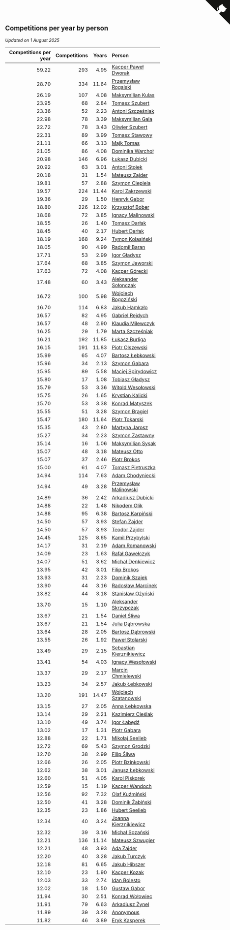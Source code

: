 ## Competitions per year by person

*Updated on  1 August 2025*

| Competitions per year | Competitions | Years | Person |
| ---: | ---: | ---: | :--- |
| 59.22 | 293 | 4.95 | [Kacper Paweł Dworak](https://www.worldcubeassociation.org/persons/2020DWOR01) |
| 28.70 | 334 | 11.64 | [Przemysław Rogalski](https://www.worldcubeassociation.org/persons/2013ROGA02) |
| 26.19 | 107 | 4.08 | [Maksymilian Kulas](https://www.worldcubeassociation.org/persons/2021KULA02) |
| 23.95 | 68 | 2.84 | [Tomasz Szubert](https://www.worldcubeassociation.org/persons/2022SZUB02) |
| 23.36 | 52 | 2.23 | [Antoni Szcześniak](https://www.worldcubeassociation.org/persons/2023SZCZ04) |
| 22.98 | 78 | 3.39 | [Maksymilian Gala](https://www.worldcubeassociation.org/persons/2022GALA01) |
| 22.72 | 78 | 3.43 | [Oliwier Szubert](https://www.worldcubeassociation.org/persons/2022SZUB01) |
| 22.31 | 89 | 3.99 | [Tomasz Stawowy](https://www.worldcubeassociation.org/persons/2021STAW01) |
| 21.11 | 66 | 3.13 | [Majk Tomas](https://www.worldcubeassociation.org/persons/2022TOMA05) |
| 21.05 | 86 | 4.08 | [Dominika Warchoł](https://www.worldcubeassociation.org/persons/2021WARC01) |
| 20.98 | 146 | 6.96 | [Łukasz Dubicki](https://www.worldcubeassociation.org/persons/2018DUBI01) |
| 20.92 | 63 | 3.01 | [Antoni Stojek](https://www.worldcubeassociation.org/persons/2022STOJ03) |
| 20.18 | 31 | 1.54 | [Mateusz Zajder](https://www.worldcubeassociation.org/persons/2024ZAJD01) |
| 19.81 | 57 | 2.88 | [Szymon Ciepiela](https://www.worldcubeassociation.org/persons/2022CIEP01) |
| 19.57 | 224 | 11.44 | [Karol Zakrzewski](https://www.worldcubeassociation.org/persons/2014ZAKR01) |
| 19.36 | 29 | 1.50 | [Henryk Gabor](https://www.worldcubeassociation.org/persons/2024GABO02) |
| 18.80 | 226 | 12.02 | [Krzysztof Bober](https://www.worldcubeassociation.org/persons/2013BOBE01) |
| 18.68 | 72 | 3.85 | [Ignacy Malinowski](https://www.worldcubeassociation.org/persons/2021MALI02) |
| 18.55 | 26 | 1.40 | [Tomasz Darłak](https://www.worldcubeassociation.org/persons/2024DARL01) |
| 18.45 | 40 | 2.17 | [Hubert Darłak](https://www.worldcubeassociation.org/persons/2023DARL03) |
| 18.19 | 168 | 9.24 | [Tymon Kolasiński](https://www.worldcubeassociation.org/persons/2016KOLA02) |
| 18.05 | 90 | 4.99 | [Radomił Baran](https://www.worldcubeassociation.org/persons/2020BARA02) |
| 17.71 | 53 | 2.99 | [Igor Gładysz](https://www.worldcubeassociation.org/persons/2022GLAD01) |
| 17.64 | 68 | 3.85 | [Szymon Jaworski](https://www.worldcubeassociation.org/persons/2021JAWO01) |
| 17.63 | 72 | 4.08 | [Kacper Górecki](https://www.worldcubeassociation.org/persons/2021GORE01) |
| 17.48 | 60 | 3.43 | [Aleksander Sołonczak](https://www.worldcubeassociation.org/persons/2022SOLO01) |
| 16.72 | 100 | 5.98 | [Wojciech Rogoziński](https://www.worldcubeassociation.org/persons/2019ROGO04) |
| 16.70 | 114 | 6.83 | [Jakub Hamkało](https://www.worldcubeassociation.org/persons/2018HAMK01) |
| 16.57 | 82 | 4.95 | [Gabriel Rejdych](https://www.worldcubeassociation.org/persons/2020REJD01) |
| 16.57 | 48 | 2.90 | [Klaudia Milewczyk](https://www.worldcubeassociation.org/persons/2022MILE05) |
| 16.25 | 29 | 1.79 | [Marta Szcześniak](https://www.worldcubeassociation.org/persons/2023SZCZ07) |
| 16.21 | 192 | 11.85 | [Łukasz Burliga](https://www.worldcubeassociation.org/persons/2013BURL01) |
| 16.15 | 191 | 11.83 | [Piotr Olszewski](https://www.worldcubeassociation.org/persons/2013OLSZ02) |
| 15.99 | 65 | 4.07 | [Bartosz Łebkowski](https://www.worldcubeassociation.org/persons/2021LEBK01) |
| 15.96 | 34 | 2.13 | [Szymon Gabara](https://www.worldcubeassociation.org/persons/2023GABA01) |
| 15.95 | 89 | 5.58 | [Maciej Spirydowicz](https://www.worldcubeassociation.org/persons/2020SPIR01) |
| 15.80 | 17 | 1.08 | [Tobiasz Gładysz](https://www.worldcubeassociation.org/persons/2024GLAD02) |
| 15.79 | 53 | 3.36 | [Witold Wesołowski](https://www.worldcubeassociation.org/persons/2022WESO01) |
| 15.75 | 26 | 1.65 | [Krystian Kalicki](https://www.worldcubeassociation.org/persons/2023KALI10) |
| 15.70 | 53 | 3.38 | [Konrad Matyszek](https://www.worldcubeassociation.org/persons/2022MATY02) |
| 15.55 | 51 | 3.28 | [Szymon Brągiel](https://www.worldcubeassociation.org/persons/2022BRAG03) |
| 15.47 | 180 | 11.64 | [Piotr Tokarski](https://www.worldcubeassociation.org/persons/2013TOKA01) |
| 15.35 | 43 | 2.80 | [Martyna Jarosz](https://www.worldcubeassociation.org/persons/2022JARO01) |
| 15.27 | 34 | 2.23 | [Szymon Zastawny](https://www.worldcubeassociation.org/persons/2023ZAST01) |
| 15.14 | 16 | 1.06 | [Maksymilian Sysak](https://www.worldcubeassociation.org/persons/2024SYSA01) |
| 15.07 | 48 | 3.18 | [Mateusz Otto](https://www.worldcubeassociation.org/persons/2022OTTO01) |
| 15.07 | 37 | 2.46 | [Piotr Brokos](https://www.worldcubeassociation.org/persons/2023BROK01) |
| 15.00 | 61 | 4.07 | [Tomasz Pietruszka](https://www.worldcubeassociation.org/persons/2021PIET01) |
| 14.94 | 114 | 7.63 | [Adam Chodyniecki](https://www.worldcubeassociation.org/persons/2017CHOD02) |
| 14.94 | 49 | 3.28 | [Przemysław Malinowski](https://www.worldcubeassociation.org/persons/2022MALI01) |
| 14.89 | 36 | 2.42 | [Arkadiusz Dubicki](https://www.worldcubeassociation.org/persons/2023DUBI01) |
| 14.88 | 22 | 1.48 | [Nikodem Olik](https://www.worldcubeassociation.org/persons/2024OLIK01) |
| 14.88 | 95 | 6.38 | [Bartosz Karpiński](https://www.worldcubeassociation.org/persons/2019KARP03) |
| 14.50 | 57 | 3.93 | [Stefan Zajder](https://www.worldcubeassociation.org/persons/2021ZAJD02) |
| 14.50 | 57 | 3.93 | [Teodor Zajder](https://www.worldcubeassociation.org/persons/2021ZAJD03) |
| 14.45 | 125 | 8.65 | [Kamil Przybylski](https://www.worldcubeassociation.org/persons/2016PRZY01) |
| 14.17 | 31 | 2.19 | [Adam Romanowski](https://www.worldcubeassociation.org/persons/2023ROMA10) |
| 14.09 | 23 | 1.63 | [Rafał Gawełczyk](https://www.worldcubeassociation.org/persons/2023GAWE01) |
| 14.07 | 51 | 3.62 | [Michał Denkiewicz](https://www.worldcubeassociation.org/persons/2021DENK01) |
| 13.95 | 42 | 3.01 | [Filip Brokos](https://www.worldcubeassociation.org/persons/2022BROK03) |
| 13.93 | 31 | 2.23 | [Dominik Szajek](https://www.worldcubeassociation.org/persons/2023SZAJ01) |
| 13.90 | 44 | 3.16 | [Radosław Marcinek](https://www.worldcubeassociation.org/persons/2022MARC05) |
| 13.82 | 44 | 3.18 | [Stanisław Ożyński](https://www.worldcubeassociation.org/persons/2022OZYN01) |
| 13.70 | 15 | 1.10 | [Aleksander Skrzypczak](https://www.worldcubeassociation.org/persons/2024SKRZ01) |
| 13.67 | 21 | 1.54 | [Daniel Śliwa](https://www.worldcubeassociation.org/persons/2024SLIW01) |
| 13.67 | 21 | 1.54 | [Julia Dąbrowska](https://www.worldcubeassociation.org/persons/2024DABR01) |
| 13.64 | 28 | 2.05 | [Bartosz Dąbrowski](https://www.worldcubeassociation.org/persons/2023DABR07) |
| 13.55 | 26 | 1.92 | [Paweł Stolarski](https://www.worldcubeassociation.org/persons/2023STOL04) |
| 13.49 | 29 | 2.15 | [Sebastian Kierznikiewicz](https://www.worldcubeassociation.org/persons/2023KIER02) |
| 13.41 | 54 | 4.03 | [Ignacy Wesołowski](https://www.worldcubeassociation.org/persons/2021WESO01) |
| 13.37 | 29 | 2.17 | [Marcin Chmielewski](https://www.worldcubeassociation.org/persons/2023CHMI01) |
| 13.23 | 34 | 2.57 | [Jakub Łebkowski](https://www.worldcubeassociation.org/persons/2023LEBK01) |
| 13.20 | 191 | 14.47 | [Wojciech Szatanowski](https://www.worldcubeassociation.org/persons/2011SZAT01) |
| 13.15 | 27 | 2.05 | [Anna Łebkowska](https://www.worldcubeassociation.org/persons/2023LEBK04) |
| 13.14 | 29 | 2.21 | [Kazimierz Cieślak](https://www.worldcubeassociation.org/persons/2023CIES01) |
| 13.10 | 49 | 3.74 | [Igor Łabędź](https://www.worldcubeassociation.org/persons/2021LABE01) |
| 13.02 | 17 | 1.31 | [Piotr Gabara](https://www.worldcubeassociation.org/persons/2024GABA02) |
| 12.88 | 22 | 1.71 | [Mikołaj Seelieb](https://www.worldcubeassociation.org/persons/2023SEEL04) |
| 12.72 | 69 | 5.43 | [Szymon Grodzki](https://www.worldcubeassociation.org/persons/2020GROD01) |
| 12.70 | 38 | 2.99 | [Filip Śliwa](https://www.worldcubeassociation.org/persons/2022SLIW01) |
| 12.66 | 26 | 2.05 | [Piotr Bzinkowski](https://www.worldcubeassociation.org/persons/2023BZIN01) |
| 12.62 | 38 | 3.01 | [Janusz Łebkowski](https://www.worldcubeassociation.org/persons/2022LEBK01) |
| 12.60 | 51 | 4.05 | [Karol Piskorek](https://www.worldcubeassociation.org/persons/2021PISK01) |
| 12.59 | 15 | 1.19 | [Kacper Wandoch](https://www.worldcubeassociation.org/persons/2024WAND01) |
| 12.56 | 92 | 7.32 | [Olaf Kuźmiński](https://www.worldcubeassociation.org/persons/2018KUZM02) |
| 12.50 | 41 | 3.28 | [Dominik Żabiński](https://www.worldcubeassociation.org/persons/2022ZABI01) |
| 12.35 | 23 | 1.86 | [Hubert Seelieb](https://www.worldcubeassociation.org/persons/2023SEEL02) |
| 12.34 | 40 | 3.24 | [Joanna Kierznikiewicz](https://www.worldcubeassociation.org/persons/2022KIER01) |
| 12.32 | 39 | 3.16 | [Michał Sozański](https://www.worldcubeassociation.org/persons/2022SOZA02) |
| 12.21 | 136 | 11.14 | [Mateusz Szwugier](https://www.worldcubeassociation.org/persons/2014SZWU01) |
| 12.21 | 48 | 3.93 | [Ada Zajder](https://www.worldcubeassociation.org/persons/2021ZAJD01) |
| 12.20 | 40 | 3.28 | [Jakub Turczyk](https://www.worldcubeassociation.org/persons/2022TURC02) |
| 12.18 | 81 | 6.65 | [Jakub Hibszer](https://www.worldcubeassociation.org/persons/2018HIBS01) |
| 12.10 | 23 | 1.90 | [Kacper Kozak](https://www.worldcubeassociation.org/persons/2023KOZA05) |
| 12.03 | 33 | 2.74 | [Idan Bolesto](https://www.worldcubeassociation.org/persons/2022BOLE01) |
| 12.02 | 18 | 1.50 | [Gustaw Gabor](https://www.worldcubeassociation.org/persons/2024GABO01) |
| 11.94 | 30 | 2.51 | [Konrad Wołowiec](https://www.worldcubeassociation.org/persons/2023WOLO01) |
| 11.91 | 79 | 6.63 | [Arkadiusz Żynel](https://www.worldcubeassociation.org/persons/2018ZYNE01) |
| 11.89 | 39 | 3.28 | [Anonymous](https://www.worldcubeassociation.org/persons/2022ANON03) |
| 11.82 | 46 | 3.89 | [Eryk Kasperek](https://www.worldcubeassociation.org/persons/2021KASP01) |


<a href="https://github.com/maxidragon/wca_statistics_pl" class="github-corner" aria-label="View source on Github"><svg width="80" height="80" viewBox="0 0 250 250" style="fill:#151513; color:#fff; position: absolute; top: 0; border: 0; right: 0;" aria-hidden="true"><path d="M0,0 L115,115 L130,115 L142,142 L250,250 L250,0 Z"></path><path d="M128.3,109.0 C113.8,99.7 119.0,89.6 119.0,89.6 C122.0,82.7 120.5,78.6 120.5,78.6 C119.2,72.0 123.4,76.3 123.4,76.3 C127.3,80.9 125.5,87.3 125.5,87.3 C122.9,97.6 130.6,101.9 134.4,103.2" fill="currentColor" style="transform-origin: 130px 106px;" class="octo-arm"></path><path d="M115.0,115.0 C114.9,115.1 118.7,116.5 119.8,115.4 L133.7,101.6 C136.9,99.2 139.9,98.4 142.2,98.6 C133.8,88.0 127.5,74.4 143.8,58.0 C148.5,53.4 154.0,51.2 159.7,51.0 C160.3,49.4 163.2,43.6 171.4,40.1 C171.4,40.1 176.1,42.5 178.8,56.2 C183.1,58.6 187.2,61.8 190.9,65.4 C194.5,69.0 197.7,73.2 200.1,77.6 C213.8,80.2 216.3,84.9 216.3,84.9 C212.7,93.1 206.9,96.0 205.4,96.6 C205.1,102.4 203.0,107.8 198.3,112.5 C181.9,128.9 168.3,122.5 157.7,114.1 C157.9,116.9 156.7,120.9 152.7,124.9 L141.0,136.5 C139.8,137.7 141.6,141.9 141.8,141.8 Z" fill="currentColor" class="octo-body"></path></svg></a><style>.github-corner:hover .octo-arm{animation:octocat-wave 560ms ease-in-out}@keyframes octocat-wave{0%,100%{transform:rotate(0)}20%,60%{transform:rotate(-25deg)}40%,80%{transform:rotate(10deg)}}@media (max-width:500px){.github-corner:hover .octo-arm{animation:none}.github-corner .octo-arm{animation:octocat-wave 560ms ease-in-out}}</style>
